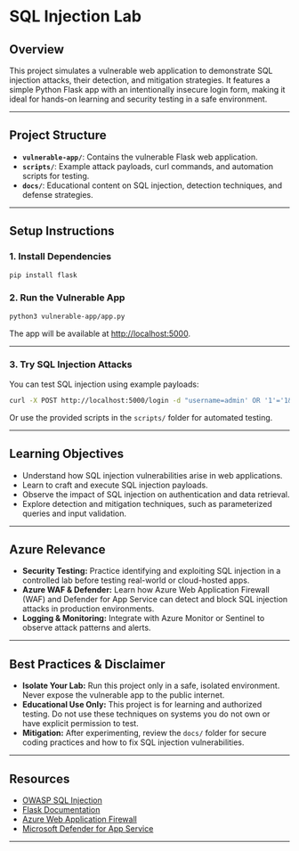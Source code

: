 # SQL Injection Lab

## Overview

This project simulates a vulnerable web application to demonstrate SQL injection attacks, their detection, and mitigation strategies. It features a simple Python Flask app with an intentionally insecure login form, making it ideal for hands-on learning and security testing in a safe environment.

---

## Project Structure

- **`vulnerable-app/`**: Contains the vulnerable Flask web application.
- **`scripts/`**: Example attack payloads, curl commands, and automation scripts for testing.
- **`docs/`**: Educational content on SQL injection, detection techniques, and defense strategies.

---

## Setup Instructions

### 1. Install Dependencies

```bash
pip install flask
```

### 2. Run the Vulnerable App

```bash
python3 vulnerable-app/app.py
```

The app will be available at [http://localhost:5000](http://localhost:5000).

---

### 3. Try SQL Injection Attacks

You can test SQL injection using example payloads:

```bash
curl -X POST http://localhost:5000/login -d "username=admin' OR '1'='1&password=any"
```

Or use the provided scripts in the `scripts/` folder for automated testing.

---

## Learning Objectives

- Understand how SQL injection vulnerabilities arise in web applications.
- Learn to craft and execute SQL injection payloads.
- Observe the impact of SQL injection on authentication and data retrieval.
- Explore detection and mitigation techniques, such as parameterized queries and input validation.

---

## Azure Relevance

- **Security Testing:** Practice identifying and exploiting SQL injection in a controlled lab before testing real-world or cloud-hosted apps.
- **Azure WAF & Defender:** Learn how Azure Web Application Firewall (WAF) and Defender for App Service can detect and block SQL injection attacks in production environments.
- **Logging & Monitoring:** Integrate with Azure Monitor or Sentinel to observe attack patterns and alerts.

---

## Best Practices & Disclaimer

- **Isolate Your Lab:** Run this project only in a safe, isolated environment. Never expose the vulnerable app to the public internet.
- **Educational Use Only:** This project is for learning and authorized testing. Do not use these techniques on systems you do not own or have explicit permission to test.
- **Mitigation:** After experimenting, review the `docs/` folder for secure coding practices and how to fix SQL injection vulnerabilities.

---

## Resources

- [OWASP SQL Injection](https://owasp.org/www-community/attacks/SQL_Injection)
- [Flask Documentation](https://flask.palletsprojects.com/)
- [Azure Web Application Firewall](https://learn.microsoft.com/en-us/azure/web-application-firewall/)
- [Microsoft Defender for App Service](https://learn.microsoft.com/en-us/azure/app-service/overview-security)

---